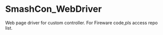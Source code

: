 # SmashCon_WebDriver
Web page driver for custom controller.
For Fireware code,pls access repo list.
